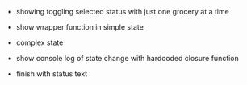 - showing toggling selected status with just one grocery at a time
<!-- - pseudocode what useState might do behind the scenes  -->
- show wrapper function in simple state

- complex state 
- show console log of state change with hardcoded closure function
- finish with status text